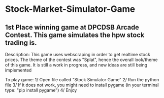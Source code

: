 # Stock-Market-Simulator-Game
1st Place winning game at DPCDSB Arcade Contest. This game simulates the hpw stock trading is.
-------------------------------------------
Description:
This game uses webscraping in order to get realtime stock prices. The theme of the contest was "Splat", hence the overall look/theme of this game.
It is still a work in progress, and new ideas are still being implemented

To play game:
1/ Open file called "Stock Simulator Game"
2/ Run the python file
3/ If it does not work, you might need to install pygame (in your terminal type: "pip install pygame")
4/ Enjoy
